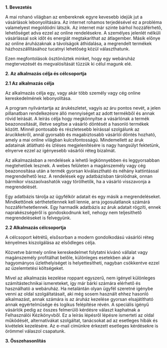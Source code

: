 **1. Bevezetés**

A mai rohanó világban az embereknek egyre kevesebb idejük jut a vásárlások lebonyolítására. Az internet rohamos 
terjedésével ez a probléma valamelyest megoldódni látszik. Az internet már szinte bárhol hozzáférhető, lehetőséget 
adva ezzel az online rendelésekre. A személyes jelenlét nélküli vásárlással sok időt és energiát megtakaríthat az 
átlagember. Másik előnye az online áruházaknak a távolságok áthidalása, a megrendelt termékek házhozszállításához 
tucatnyi lehetőség közül választhatunk.


Ezen megfontolások ösztönöztek minket, hogy egy webáruház megtervezését és megvalósítását tűzzük ki célul magunk elé.

**2. Az alkalmazás célja és célcsoportja**

**2.1 Az alkalmazás célja**

Az alkalmazás célja egy, vagy akár több személy vagy cég online kereskedelmének lebonyolítása.


A program nyilvántartja az árukészletet, vagyis az áru pontos nevét, a jelen pillanatban rendelkezésre 
álló mennyiséget az adott termékből és annak rövid leírását. A leírás célja hogy megkönnyítse a vásárlónak 
a termék beazonosítását, illetve segítse a vásárló döntését a hasonló termékek között. Minnél pontosabb és 
részletesebb leírással szolgálunk az árucikkekről, annál gyorsabb és magabiztosabb vásárlói döntés hozható, 
amely a mai online világban kulcsfontosságú. Mindemellett az áruk adatainak átlátható és ízléses megjelenítésére 
is nagy hangsúlyt fektetünk, elnyerve ezzel az igényesebb vásárlói réteg bizalmát.

Az alkalmazásban a rendelések a lehető legkönnyebben és leggyorsabban megtehetőek lesznek. 
A webes felületen a magánszemély vagy cég beazonosítása után a termék gyorsan kiválasztható és 
néhány kattintással megrendelhető lesz. A rendelések egy adatbázisban tárolódnak, onnan bármikor 
visszaolvashatók vagy törölhetők, ha a vásárló visszavonja a megrendelését.

Egy adatbázis tárolja az ügyfélkör adatait és egy másik a megrendeléseket. Mindkettőnek sérthetetlennek 
kell lennie, arra jogosulatlanok számárá hozzáférhetetlennek. Egy harmadik adatbázis az áruk adatait rögzíti, 
ennek naprakészségéről is gondoskodnunk kell, nehogy nem teljesíthető megrendeléseket is felvegyünk.

**2.2 Alkalmazás célcsoportja**

 A célcsoport kétrétű, elsősorban a modern gondolkodású vásárlói réteg kényelmes kiszolgálása az elsődleges 
 célja.

Közvetve bármely online kereskedelmet folytatni kívánó vállalat vagy magánszemély profitálhat belőle, különleges 
esetekben akár a hagyományos üzlethelyiséget is helyettesítheti, nagyban csökkentve ezzel az üzelemtetési költségeket.

Mivel az alkalmazás kezelése roppant egyszerű, nem igényel különleges számítástechnikai ismereteket, így már 
bárki számára elérhető és használható a webáruház. Ha netalántán olyan ügyfél szeretné igénybe venni az oldal 
szolgáltatásait, aki még sosem használt ehhez hasonló alkalmazást, annak számára is az áruház kezelése gyorsan 
elsajátítható annak egyértelműsége és logikus felépítése révén. A speciális igényű vásárlók pedig az összes 
felmerülő kérdésre választ kaphatnak a Felhasználói Kézikönyvből. Ez a leírás lépésről lépésre ismerteti az 
oldal működését, alternatívákat szolgáltat, tanácsokat ad az esetleges hibák és kivételek kezelésére. Az e-mail 
címünkre érkezett esetleges kérdésekre is örömmel válaszol csapatunk.

**3. Összehasonlítás**
 